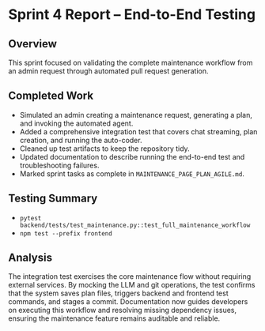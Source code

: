 # Sprint 4 Report – End-to-End Testing

## Overview
This sprint focused on validating the complete maintenance workflow from an admin request through automated pull request generation.

## Completed Work
- Simulated an admin creating a maintenance request, generating a plan, and invoking the automated agent.
- Added a comprehensive integration test that covers chat streaming, plan creation, and running the auto-coder.
- Cleaned up test artifacts to keep the repository tidy.
- Updated documentation to describe running the end-to-end test and troubleshooting failures.
- Marked sprint tasks as complete in `MAINTENANCE_PAGE_PLAN_AGILE.md`.

## Testing Summary
- `pytest backend/tests/test_maintenance.py::test_full_maintenance_workflow`
- `npm test --prefix frontend`

## Analysis
The integration test exercises the core maintenance flow without requiring external services. By mocking the LLM and git operations, the test confirms that the system saves plan files, triggers backend and frontend test commands, and stages a commit. Documentation now guides developers on executing this workflow and resolving missing dependency issues, ensuring the maintenance feature remains auditable and reliable.
